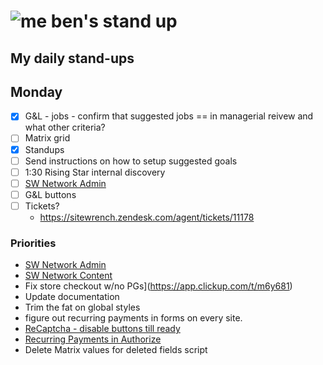 # ![me](https://avatars2.githubusercontent.com/u/5232044?s=50&v=4) ben's stand up

## My daily stand-ups

## Monday

- [X] G&L - jobs - confirm that suggested jobs == in managerial reivew and what other criteria?
- [ ] Matrix grid
- [X] Standups
- [ ] Send instructions on how to setup suggested goals
- [ ] 1:30 Rising Star internal discovery
- [ ] [SW Network Admin](https://app.clickup.com/8537154/v/l/li/54890360?pr=12760709)
- [ ] G&L buttons
- [ ] Tickets?
    - https://sitewrench.zendesk.com/agent/tickets/11178

### Priorities 
    
- [SW Network Admin](https://app.clickup.com/8537154/v/l/li/54890360?pr=12760709)
- [SW Network Content](https://app.clickup.com/8537154/v/l/li/54892353?pr=12760709)
- Fix store checkout w/no PGs](https://app.clickup.com/t/m6y681)
- Update documentation
- Trim the fat on global styles
- figure out recurring payments in forms on every site.
- [ReCaptcha - disable buttons till ready](https://projects.madebyspeak.com/#/tasks/17598281)
- [Recurring Payments in Authorize](https://projects.madebyspeak.com/#/tasks/16411534)
- Delete Matrix values for deleted fields script
